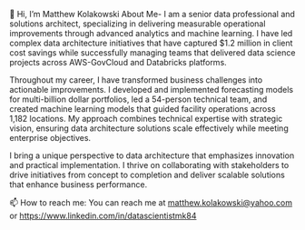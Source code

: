 👋 Hi, I’m Matthew Kolakowski
About Me- 
I am a senior data professional and solutions architect, specializing in delivering measurable operational improvements through advanced analytics and machine learning. I have led complex data architecture initiatives that have captured $1.2 million in client cost savings while successfully managing teams that delivered data science projects across AWS-GovCloud and Databricks platforms.

Throughout my career, I have transformed business challenges into actionable improvements. I developed and implemented forecasting models for multi-billion dollar portfolios, led a 54-person technical team, and created machine learning models that guided facility operations across 1,182 locations. My approach combines technical expertise with strategic vision, ensuring data architecture solutions scale effectively while meeting enterprise objectives.

I bring a unique perspective to data architecture that emphasizes innovation and practical implementation. I thrive on collaborating with stakeholders to drive initiatives from concept to completion and deliver scalable solutions that enhance business performance.

📫 How to reach me: You can reach me at matthew.kolakowski@yahoo.com or https://www.linkedin.com/in/datascientistmk84
